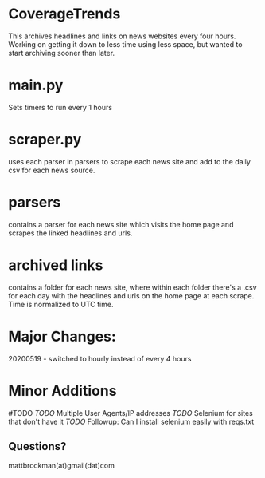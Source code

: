 # CoverageTrends
This archives headlines and links on news websites every four hours. Working on getting it down to less time using less space, but wanted to start archiving sooner than later.

# main.py
Sets timers to run every 1 hours

# scraper.py
uses each parser in parsers to scrape each news site and add to the daily csv for each news source.

# parsers
contains a parser for each news site which visits the home page and scrapes the linked headlines and urls.

# archived links
contains a folder for each news site, where within each folder there's a .csv for each day with the headlines and urls on the home page at each scrape. Time is normalized to UTC time.

# Major Changes:
20200519 - switched to hourly instead of every 4 hours

# Minor Additions

#TODO
_TODO_ Multiple User Agents/IP addresses
_TODO_ Selenium for sites that don't have it
_TODO_ Followup: Can I install selenium easily with reqs.txt

## Questions?
mattbrockman(at)gmail(dat)com
